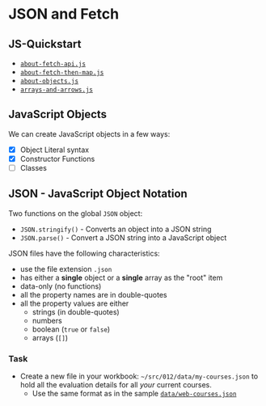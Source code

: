 # JSON and Fetch

## JS-Quickstart

- [`about-fetch-api.js`](./JS-Quickstart/about-fetch-api.js)
- [`about-fetch-then-map.js`](./JS-Quickstart/about-fetch-then-map.js)
- [`about-objects.js`](./JS-Quickstart/about-objects.js)
- [`arrays-and-arrows.js`](./JS-Quickstart/arrays-and-arrows.js)

## JavaScript Objects

We can create JavaScript objects in a few ways:

- [x] Object Literal syntax
- [x] Constructor Functions
- [ ] Classes

## JSON - JavaScript Object Notation

Two functions on the global `JSON` object:

- `JSON.stringify()` - Converts an object into a JSON string
- `JSON.parse()` - Convert a JSON string into a JavaScript object

JSON files have the following characteristics:

- use the file extension `.json`
- has either a **single** object or a **single** array as the "root" item
- data-only (no functions)
- all the property names are in double-quotes
- all the property values are either
  - strings (in double-quotes)
  - numbers
  - boolean (`true` or `false`)
  - arrays (`[]`)

### Task

- Create a new file in your workbook: `~/src/012/data/my-courses.json` to hold all the evaluation details for all *your* current courses.
  - Use the same format as in the sample [`data/web-courses.json`](./data/web-courses.json)